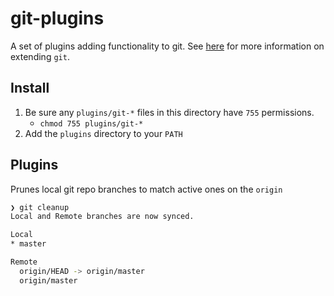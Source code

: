# git-plugins

A set of plugins adding functionality to git. See [here](https://www.atlassian.com/git/articles/extending-git) for more information on extending `git`.

## Install
1. Be sure any `plugins/git-*` files in this directory have `755` permissions.
    - `chmod 755 plugins/git-*`
1. Add the `plugins` directory to your `PATH`

## Plugins

Prunes local git repo branches to match active ones on the `origin`

```bash
❯ git cleanup
Local and Remote branches are now synced.

Local
* master

Remote
  origin/HEAD -> origin/master
  origin/master
```